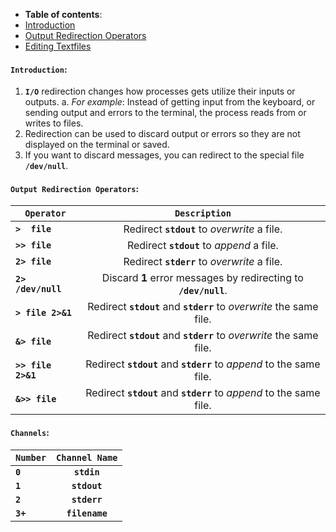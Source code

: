 -  **Table of contents**:
  - [Introduction](#introduction)
  - [Output Redirection Operators](#output-redirection)
  - [Editing Textfiles](#editing-textfiles)

#### **`Introduction`:**

1. **`I/O`** redirection changes how processes gets utilize their inputs or outputs. 
	a. *For example*: Instead of getting input from the keyboard, or sending output and errors to the terminal, the process reads from or writes to files.
2. Redirection can be used to discard output or errors so they are not displayed on the
terminal or saved.
3. If you want to discard messages, you can redirect to the special file **`/dev/null`**. 

#### **`Output Redirection Operators`:**

|         **`Operator`** |     **`Description`**                                                | 
|------------------------|:--------------------------------------------------------------------:|  
| **`>  file`**          | Redirect **`stdout`** to *overwrite* a file.                         | 
| **`>> file`**          | Redirect **`stdout`** to *append* a file.                            |   
| **`2> file`**          | Redirect **`stderr`** to *overwrite* a file.                         |
| **`2> /dev/null`**     | Discard **1** error messages by redirecting to **`/dev/null`**.      | 
| **`> file 2>&1`**      | Redirect **`stdout`** and **`stderr`** to *overwrite* the same file. | 
| **`&> file`**          | Redirect **`stdout`** and **`stderr`** to *overwrite* the same file. | 
| **`>> file 2>&1`**     | Redirect **`stdout`** and **`stderr`** to *append* to the same file. |   
| **`&>> file`**         | Redirect **`stdout`** and **`stderr`** to *append* to the same file. |

#### **`Channels`:**

|**`Number`**|  **`Channel Name`**      | 
|------------|:------------------------:|  
| **`0`**    | **`stdin`**              | 
| **`1`**    | **`stdout`**             |   
| **`2`**    | **`stderr`**             |
| **`3+`**   | **`filename`**           |